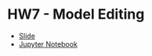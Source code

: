 # HW7 - Model Editing
* [Slide](https://speech.ee.ntu.edu.tw/~hylee/ml/ml2025-course-data/hw7.pdf)
* [Jupyter Notebook](https://colab.research.google.com/drive/1PHHQ6u4r7CwrbMPzDWY9lYw0Er0sbYcY)
